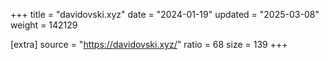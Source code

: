 +++
title = "davidovski.xyz"
date = "2024-01-19"
updated = "2025-03-08"
weight = 142129

[extra]
source = "https://davidovski.xyz/"
ratio = 68
size = 139
+++
